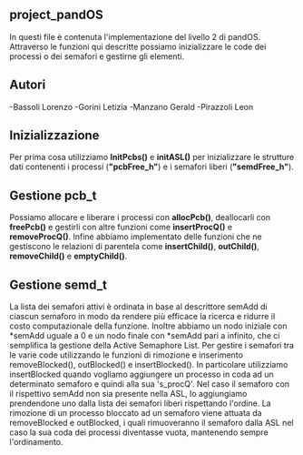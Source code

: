 ## project_pandOS
In questi file è contenuta l'implementazione del livello 2 di pandOS. Attraverso le funzioni qui descritte possiamo inizializzare le code dei processi o dei semafori e gestirne gli elementi.

## Autori
-Bassoli Lorenzo
-Gorini Letizia 
-Manzano Gerald
-Pirazzoli Leon 

## Inizializzazione
Per prima cosa utilizziamo **InitPcbs()** e **initASL()** per inizializzare le strutture dati contenenti i processi (**"pcbFree_h"**) e i semafori liberi (**"semdFree_h"**).

## Gestione pcb_t
Possiamo allocare e liberare i processi con **allocPcb()**, deallocarli con **freePcb()** e gestirli con altre funzioni come  **insertProcQ()** e  **removeProcQ()**.
Infine abbiamo implementato delle funzioni che ne gestiscono le relazioni di parentela come **insertChild()**, **outChild()**, **removeChild()** e **emptyChild()**. 


## Gestione semd_t
La lista dei semafori attivi è ordinata in base al descrittore semAdd di ciascun semaforo in modo da rendere più efficace la ricerca e ridurre il costo computazionale della funzione.
Inoltre abbiamo un nodo iniziale con *semAdd uguale a 0 e un nodo finale con *semAdd pari a infinito, che ci semplifica la gestione della Active Semaphore List.
Per gestire i semafori tra le varie code utilizzando le funzioni di rimozione e inserimento removeBlocked(), outBlocked() e insertBlocked(). In particolare utilizziamo insertBlocked quando vogliamo aggiungere un processo in coda ad un determinato semaforo e quindi alla sua 's_procQ'. 
Nel caso il semaforo con il rispettivo semAdd non sia presente nella ASL, lo aggiungiamo prendendone uno dalla lista dei semafori liberi rispettando l'ordine.
La rimozione di un processo bloccato ad un semaforo viene attuata da removeBlocked e outBlocked, i quali rimuoveranno il semaforo dalla ASL nel caso la sua coda dei processi diventasse vuota, mantenendo sempre l'ordinamento.
